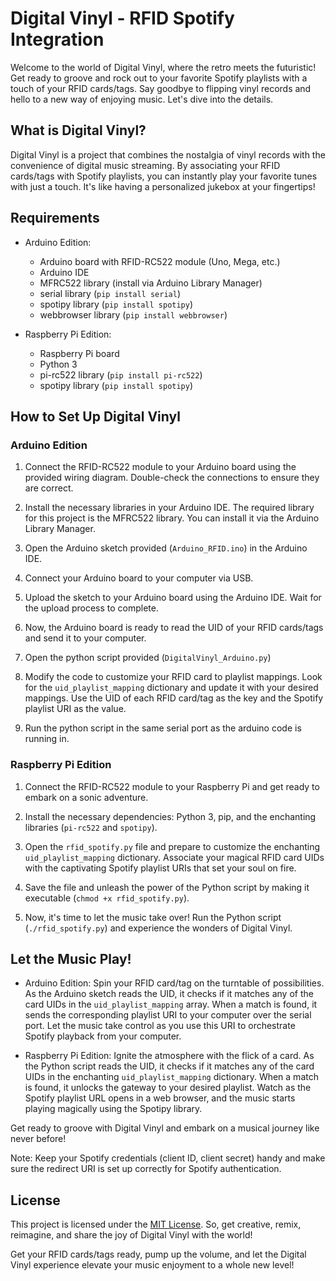 # Digital Vinyl - RFID Spotify Integration

Welcome to the world of Digital Vinyl, where the retro meets the futuristic! Get ready to groove and rock out to your favorite Spotify playlists with a touch of your RFID cards/tags. Say goodbye to flipping vinyl records and hello to a new way of enjoying music. Let's dive into the details.

## What is Digital Vinyl?

Digital Vinyl is a project that combines the nostalgia of vinyl records with the convenience of digital music streaming. By associating your RFID cards/tags with Spotify playlists, you can instantly play your favorite tunes with just a touch. It's like having a personalized jukebox at your fingertips!

## Requirements

- Arduino Edition:
  - Arduino board with RFID-RC522 module (Uno, Mega, etc.)
  - Arduino IDE
  - MFRC522 library (install via Arduino Library Manager)
  - serial library (`pip install serial`)
  - spotipy library (`pip install spotipy`)
  - webbrowser library (`pip install webbrowser`)

- Raspberry Pi Edition:
  - Raspberry Pi board
  - Python 3
  - pi-rc522 library (`pip install pi-rc522`)
  - spotipy library (`pip install spotipy`)

## How to Set Up Digital Vinyl

### Arduino Edition

1. Connect the RFID-RC522 module to your Arduino board using the provided wiring diagram. Double-check the connections to ensure they are correct.

2. Install the necessary libraries in your Arduino IDE. The required library for this project is the MFRC522 library. You can install it via the Arduino Library Manager.

3. Open the Arduino sketch provided (`Arduino_RFID.ino`) in the Arduino IDE.

4. Connect your Arduino board to your computer via USB.

5. Upload the sketch to your Arduino board using the Arduino IDE. Wait for the upload process to complete.

6. Now, the Arduino board is ready to read the UID of your RFID cards/tags and send it to your computer.

7. Open the python script provided (`DigitalVinyl_Arduino.py`)

8. Modify the code to customize your RFID card to playlist mappings. Look for the `uid_playlist_mapping` dictionary and update it with your desired mappings. Use the UID of each RFID card/tag as the key and the Spotify playlist URI as the value.

9. Run the python script in the same serial port as the arduino code is running in. 

### Raspberry Pi Edition

1. Connect the RFID-RC522 module to your Raspberry Pi and get ready to embark on a sonic adventure.

2. Install the necessary dependencies: Python 3, pip, and the enchanting libraries (`pi-rc522` and `spotipy`).

3. Open the `rfid_spotify.py` file and prepare to customize the enchanting `uid_playlist_mapping` dictionary. Associate your magical RFID card UIDs with the captivating Spotify playlist URIs that set your soul on fire.

4. Save the file and unleash the power of the Python script by making it executable (`chmod +x rfid_spotify.py`).

5. Now, it's time to let the music take over! Run the Python script (`./rfid_spotify.py`) and experience the wonders of Digital Vinyl.

## Let the Music Play!

- Arduino Edition: Spin your RFID card/tag on the turntable of possibilities. As the Arduino sketch reads the UID, it checks if it matches any of the card UIDs in the `uid_playlist_mapping` array. When a match is found, it sends the corresponding playlist URI to your computer over the serial port. Let the music take control as you use this URI to orchestrate Spotify playback from your computer.

- Raspberry Pi Edition: Ignite the atmosphere with the flick of a card. As the Python script reads the UID, it checks if it matches any of the card UIDs in the enchanting `uid_playlist_mapping` dictionary. When a match is found, it unlocks the gateway to your desired playlist. Watch as the Spotify playlist URL opens in a web browser, and the music starts playing magically using the Spotipy library.

Get ready to groove with Digital Vinyl and embark on a musical journey like never before!

Note: Keep your Spotify credentials (client ID, client secret) handy and make sure the redirect URI is set up correctly for Spotify authentication.

## License

This project is licensed under the [MIT License](LICENSE). So, get creative, remix, reimagine, and share the joy of Digital Vinyl with the world!

Get your RFID cards/tags ready, pump up the volume, and let the Digital Vinyl experience elevate your music enjoyment to a whole new level!
